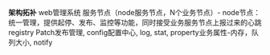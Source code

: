 **架构拓补**
web管理系统
服务节点（node服务节点，N个业务节点）- node节点：统一管理，提供起停、发布、监控等功能，同时接受业务服务节点上报过来的心跳
registry
Patch发布管理, config配置中心, log, stat, property业务属性-内存，队列大小, notify
